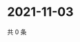 # 2021-11-03

共 0 条

<!-- BEGIN WEIBO -->
<!-- 最后更新时间 Wed Nov 03 2021 21:20:07 GMT+0800 (China Standard Time) -->

<!-- END WEIBO -->
